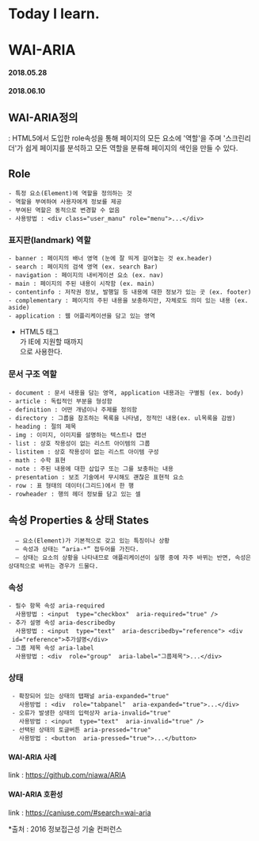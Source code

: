 # Today I learn.
# WAI-ARIA

#### 2018.05.28
#### 2018.06.10

## WAI-ARIA정의
: HTML5에서 도입한 role속성을 통해 페이지의 모든 요소에 '역할'을 주며 '스크린리더'가 쉽게 페이지를 분석하고 모든 역할을 분류해 페이지의 색인을 만들 수 있다.

  ## Role
    - 특정 요소(Element)에 역할을 정의하는 것
    - 역할을 부여하여 사용자에게 정보를 제공
    - 부여된 역할은 동적으로 변경할 수 없음
    - 사용방법 : <div class="user_manu" role="menu">...</div>

  ### 표지판(landmark) 역할
    - banner : 페이지의 배너 영역 (눈에 잘 띄게 걸어놓는 것 ex.header)
    - search : 페이지의 검색 영역 (ex. search Bar)
    - navigation : 페이지의 내비게이션 요소 (ex. nav)
    - main : 페이지의 주된 내용이 시작함 (ex. main)
    - contentinfo : 저작권 정보, 발행일 등 내용에 대한 정보가 있는 곳 (ex. footer)
    - complementary : 페이지의 주된 내용을 보충하지만, 자체로도 의미 있는 내용 (ex. aside)
    - application : 웹 어플리케이션을 담고 있는 영역

  * HTML5 태그 <main>가 IE에 지원할 때까지 <main role="main">으로 사용한다.

  ### 문서 구조 역할
    - document : 문서 내용을 담는 영역, application 내용과는 구별됨 (ex. body)
    - article : 독립적인 부분을 형성함
    - definition : 어떤 개념이나 주제를 정의함
    - directory : 그룹을 참조하는 목록을 나타냄, 정적인 내용(ex. ul목록을 감쌈)
    - heading : 절의 제목
    - img : 이미지, 이미지를 설명하는 텍스트나 캡션
    - list : 상호 작용성이 없는 리스트 아이템의 그룹
    - listitem : 상호 작용성이 없는 리스트 아이템 구성
    - math : 수학 표현
    - note : 주된 내용에 대한 삽입구 또는 그를 보충하는 내용
    - presentation : 보조 기술에서 무시해도 괜찮은 표현적 요소 
    - row : 표 형태의 데이터(그리드)에서 한 행
    - rowheader : 행의 헤더 정보를 담고 있는 셀

  ## 속성 Properties & 상태 States
      – 요소(Element)가 기본적으로 갖고 있는 특징이나 상황 
      – 속성과 상태는 “aria-*” 접두어를 가진다. 
      – 상태는 요소의 상황을 나타내므로 애플리케이션이 실행 중에 자주 바뀌는 반면, 속성은 상대적으로 바뀌는 경우가 드물다. 

  ### 속성
    - 필수 항목 속성 aria-required
      사용방법 : <input  type="checkbox"  aria‐required="true" />
    - 추가 설명 속성 aria‐describedby
      사용방법 : <input  type="text"  aria-describedby="reference"> <div  id="reference">추가설명</div> 
    - 그룹 제목 속성 aria-label
      사용방법 : <div  role="group"  aria‐label="그룹제목">...</div>

  ### 상태
     - 확장되어 있는 상태의 탭패널 aria‐expanded="true"
       사용방법 : <div  role="tabpanel"  aria‐expanded="true">...</div>
     - 오류가 발생한 상태의 입력상자 aria-invalid="true"
       사용방법 : <input  type="text"  aria-invalid="true" /> 
     - 선택된 상태의 토글버튼 aria‐pressed="true"
       사용방법 : <button  aria‐pressed="true">...</button> 

       


#### WAI-ARIA 사례
link : https://github.com/niawa/ARIA

#### WAI-ARIA 호환성
link : https://caniuse.com/#search=wai-aria

*출처 : 2016 정보접근성 기술 컨퍼런스
